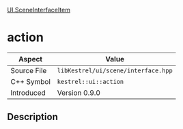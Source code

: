 [UI.SceneInterfaceItem](index)
# action
| Aspect | Value |
| --- | --- |
| Source File | `libKestrel/ui/scene/interface.hpp` |
| C++ Symbol | `kestrel::ui::action` |
| Introduced | Version 0.9.0 |
## Description

